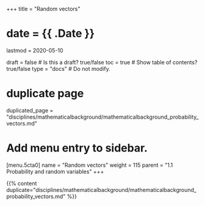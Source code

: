 +++
title = "Random vectors"

# date = {{ .Date }}
lastmod = 2020-05-10

draft = false  # Is this a draft? true/false
toc = true  # Show table of contents? true/false
type = "docs"  # Do not modify.

# duplicate page
duplicated_page = "disciplines/mathematicalbackground/mathematicalbackground_probability_vectors.md"

# Add menu entry to sidebar.
[menu.5cta0]
name = "Random vectors"
weight = 115
parent = "1.1 Probability and random variables"
+++

{{% content duplicate="disciplines/mathematicalbackground/mathematicalbackground_probability_vectors.md" %}}

